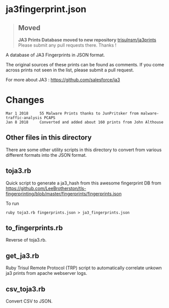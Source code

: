 ja3fingerprint.json
====================

> ## Moved 
> **JA3 Prints Database moved to new repository** [trisulnsm/ja3prints](https://github.com/trisulnsm/ja3prints)
> Please submit any pull requests there. Thanks !  

A database of JA3 Fingerprints in JSON format. 

The original sources of these prints can be found as comments.  If you come across prints not seen in the list, please submit a pull request. 

For more about JA3 :  https://github.com/salesforce/ja3  


Changes
========

````
Mar 1 2018     55 Malware Prints thanks to JunPritsker from malware-traffic-analysis PCAPS  
Jan 8 2018     Converted and added about 160 prints from John Althouse 

````



Other files in this directory
------------------------------


There are some other utility scripts in this directory to convert from various different formats into the JSON format.


toja3.rb
---------

Quick script to generate a ja3_hash from this awesome fingerprint DB from https://github.com/LeeBrotherston/tls-fingerprinting/blob/master/fingerprints/fingerprints.json

To run 

````
ruby toja3.rb fingerprints.json > ja3_fingerprints.json
````


to_fingerprints.rb
-------------------

Reverse  of toja3.rb. 


get_ja3.rb
------------

Ruby Trisul Remote Protocol (TRP) script to automatically correlate unkown ja3 prints from apache webserver logs.



csv_toja3.rb
--------------

Convert CSV to JSON. 
